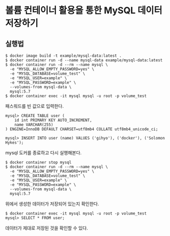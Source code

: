 # 볼륨 컨테이너 활용을 통한 MySQL 데이터 저장하기
## 실행법
```
$ docker image build -t example/mysql-data:latest .
$ docker container run -d --name mysql-data example/mysql-data:latest
$ docker container run -d --rm --name mysql \
  -e "MYSQL_ALLOW_EMPTY_PASSWORD=yes" \
  -e "MYSQL_DATABASE=volume_test" \
  -e "MYSQL_USER=example" \
  -e "MYSQL_PASSWORD=example" \
  --volumes-from mysql-data \
  mysql:5.7
$ docker container exec -it mysql mysql -u root -p volume_test
```

패스워드를 빈 값으로 입력한다.

```
mysql> CREATE TABLE user (
	id int PRIMARY KEY AUTO_INCREMENT,
	name VARCHAR(255)
) ENGINE=InnoDB DEFAULT CHARSET=utf8mb4 COLLATE utf8mb4_unicode_ci;

mysql> INSERT INTO user (name) VALUES ('gihyo'), ('docker'), ('Solomon Hykes');
```

mysql 도커를 종료하고 다시 실행해본다.

```
$ docker container stop mysql
$ docker container run -d --rm --name mysql \
  -e "MYSQL_ALLOW_EMPTY_PASSWORD=yes" \
  -e "MYSQL_DATABASE=volume_test" \
  -e "MYSQL_USER=example" \
  -e "MYSQL_PASSWORD=example" \
  --volumes-from mysql-data \
  mysql:5.7
```

위에서 생성한 데이터가 저장되어 있는지 확인한다.

```
$ docker container exec -it mysql mysql -u root -p volume_test
mysql> SELECT * FROM user;
```

데이터가 제대로 저장된 것을 확인할 수 있다.